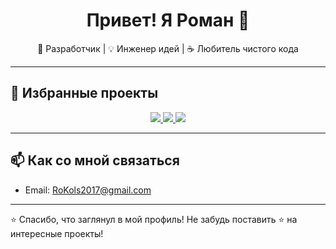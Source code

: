 <h1 align="center">Привет! Я Роман 👋</h1>
<p align="center">🔧 Разработчик | 💡 Инженер идей | ☕ Любитель чистого кода</p>

---

## 🚀 Избранные проекты

<div align="center">

<a href="https://github.com/RoKols2017/Evently">
  <img src="https://github-readme-stats.vercel.app/api/pin/?username=RoKols2017&repo=Evently" />
</a>

<a href="https://github.com/your-username/project-2">
  <img src="https://github-readme-stats.vercel.app/api/pin/?username=your-username&repo=project-2" />
</a>

<a href="https://github.com/your-username/project-3">
  <img src="https://github-readme-stats.vercel.app/api/pin/?username=your-username&repo=project-3" />
</a>

</div>

---

## 📫 Как со мной связаться

- Email: RoKols2017@gmail.com

---

⭐️ Спасибо, что заглянул в мой профиль! Не забудь поставить ⭐ на интересные проекты!
